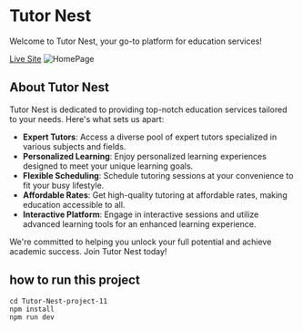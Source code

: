 # Tutor Nest

Welcome to Tutor Nest, your go-to platform for education services!

[Live Site](https://amazing-concha-2bff67.netlify.app/)
![HomePage](https://i.ibb.co/4dzgXG8/Screenshot-2024-07-02-174609.png)
## About Tutor Nest
Tutor Nest is dedicated to providing top-notch education services tailored to your needs. Here's what sets us apart:

- **Expert Tutors**: Access a diverse pool of expert tutors specialized in various subjects and fields.
- **Personalized Learning**: Enjoy personalized learning experiences designed to meet your unique learning goals.
- **Flexible Scheduling**: Schedule tutoring sessions at your convenience to fit your busy lifestyle.
- **Affordable Rates**: Get high-quality tutoring at affordable rates, making education accessible to all.
- **Interactive Platform**: Engage in interactive sessions and utilize advanced learning tools for an enhanced learning experience.

We're committed to helping you unlock your full potential and achieve academic success. Join Tutor Nest today!

## how to run this project 
```
cd Tutor-Nest-project-11
npm install
npm run dev
```
